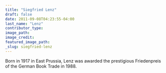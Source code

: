 ```yaml
---
title: "Siegfried Lenz"
draft: false
date: 2011-09-08T04:23:55-04:00
last_name: "Lenz"
contributor_type:
image_path:
image_credit:
featured_image_path:
_slug: siegfried-lenz
---
```


Born in 1917 in East Prussia, Lenz was awarded the prestigious Friedenpreis of the German Book Trade in 1988.

